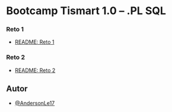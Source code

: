 
# Bootcamp Tismart 1.0 – .PL SQL

### Reto 1

- [README: Reto 1](./Reto01/README.md)

### Reto 2

- [README: Reto 2](./Reto02/README.md)


## Autor  
  
- [@AndersonLe17](https://github.com/AndersonLe17)